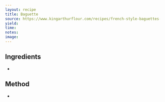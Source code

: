 ```yaml
---
layout: recipe
title: Baguette
source: https://www.kingarthurflour.com/recipes/french-style-baguettes-recipe
yield: 
time: 
notes: 
image: 
---
```


## Ingredients
- 

## Method
- 
